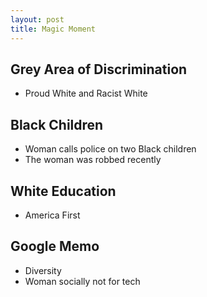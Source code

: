 ```yaml
---
layout: post
title: Magic Moment
---
```


## Grey Area of Discrimination

- Proud White and Racist White

## Black Children
- Woman calls police on two Black children
- The woman was robbed recently

## White Education
- America First

## Google Memo
- Diversity
- Woman socially not for tech